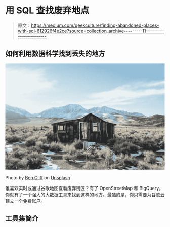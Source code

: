 # 用 SQL 查找废弃地点

> 原文：<https://medium.com/geekculture/finding-abandoned-places-with-sql-612926f4e2ce?source=collection_archive---------11----------------------->

## 如何利用数据科学找到丢失的地方

![](img/2d223cb5d3c8c8d607a0dc58562b71e4.png)

Photo by [Ben Cliff](https://unsplash.com/@bencliff?utm_source=unsplash&utm_medium=referral&utm_content=creditCopyText) on [Unsplash](https://unsplash.com/s/photos/abondoned?utm_source=unsplash&utm_medium=referral&utm_content=creditCopyText)

谁喜欢实时或通过谷歌地图查看废弃街区？有了 OpenStreetMap 和 BigQuery，你就有了一个强大的大数据工具来找到这样的地方。最酷的是，你只需要为谷歌云建立一个免费账户。

## 工具集简介
